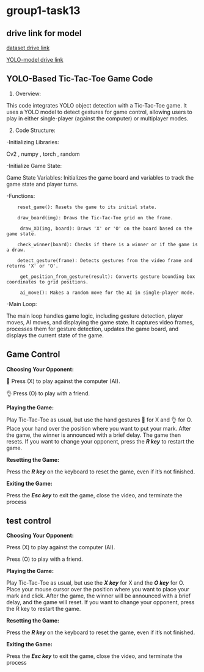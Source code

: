 # group1-task13
## drive link for model

[dataset drive link](https://drive.google.com/drive/folders/1JJ1c_LDprL1ZgEy8YCJpDR8911QWJ8Tx?usp=drive_link)

[YOLO-model drive link](https://drive.google.com/drive/folders/1BC1AtaF50LMOtwfKXLPZfvFD98gjk1DI?usp=sharing)

## YOLO-Based Tic-Tac-Toe Game Code

1. Overview:

This code integrates YOLO object detection with a Tic-Tac-Toe game. It uses a YOLO model to detect gestures for game control, allowing users to play in either single-player (against the computer) or multiplayer modes.

2. Code Structure:

-Initializing Libraries:

Cv2 , numpy , torch , random

-Initialize Game State:

Game State Variables: Initializes the game board and variables to track the game state and player turns.

-Functions: 

        reset_game(): Resets the game to its initial state.
        
        draw_board(img): Draws the Tic-Tac-Toe grid on the frame.
        
         draw_XO(img, board): Draws 'X' or 'O' on the board based on the game state.
         
        check_winner(board): Checks if there is a winner or if the game is a draw.
        
        detect_gesture(frame): Detects gestures from the video frame and returns 'X' or 'O'.
        
         get_position_from_gesture(result): Converts gesture bounding box coordinates to grid positions.
         
         ai_move(): Makes a random move for the AI in single-player mode.
         
-Main Loop:

The main loop handles game logic, including gesture detection, player moves, AI moves, and displaying the game state. It captures video frames, processes them for gesture detection, updates the game board, and displays the current state of the game.

## Game Control
**Choosing Your Opponent:**

 🤞 Press (X) to play against the computer (AI).
 
 👌 Press (O) to play with a friend.

**Playing the Game:**

 Play Tic-Tac-Toe as usual, but use the hand gestures 🤞 for X and 👌 for O. Place your hand over the position where you want to put your mark.
 After the game, the winner is announced with a brief delay. The game then resets. If you want to change your opponent, press the ***R key*** to restart the game.

**Resetting the Game:**

 Press the ***R key*** on the keyboard to reset the game, even if it’s not finished.

**Exiting the Game:** 
 
 Press the ***Esc key*** to exit the game, close the video, and terminate the process

## test control
**Choosing Your Opponent:**

 Press (X) to play against the computer (AI).
 
 Press (O) to play with a friend.

**Playing the Game:**

Play Tic-Tac-Toe as usual, but use the ***X key*** for X and the ***O key*** for O. Place your mouse cursor over the position where you want to place your mark and click. After the game, the winner will be announced with a brief delay, and the game will reset. If you want to change your opponent, press the R key to restart the game.

**Resetting the Game:**

 Press the ***R key*** on the keyboard to reset the game, even if it’s not finished.

**Exiting the Game:** 
 
 Press the ***Esc key*** to exit the game, close the video, and terminate the process
